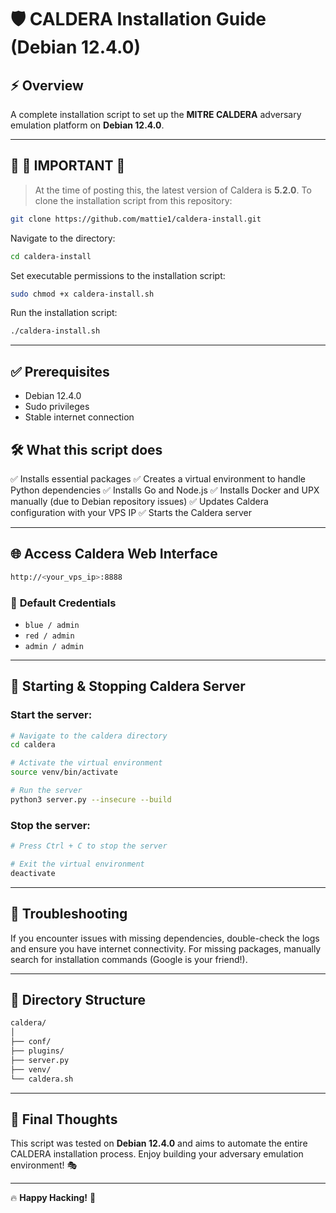 # 🛡️ **CALDERA Installation Guide (Debian 12.4.0)**

## ⚡️ **Overview**

A complete installation script to set up the **MITRE CALDERA** adversary emulation platform on **Debian 12.4.0**.

---

## 📌 🚨 **IMPORTANT** 🚨

> At the time of posting this, the latest version of Caldera is **5.2.0**. To clone the installation script from this repository:

```bash
git clone https://github.com/mattie1/caldera-install.git
```

Navigate to the directory:

```bash
cd caldera-install
```

Set executable permissions to the installation script:

```bash
sudo chmod +x caldera-install.sh
```

Run the installation script:

```bash
./caldera-install.sh
```

---

## ✅ **Prerequisites**

- Debian 12.4.0
- Sudo privileges
- Stable internet connection

## 🛠️ **What this script does**

✅ Installs essential packages
✅ Creates a virtual environment to handle Python dependencies
✅ Installs Go and Node.js
✅ Installs Docker and UPX manually (due to Debian repository issues)
✅ Updates Caldera configuration with your VPS IP
✅ Starts the Caldera server

---

## 🌐 **Access Caldera Web Interface**

```bash
http://<your_vps_ip>:8888
```

### 🔑 **Default Credentials**
- `blue / admin`
- `red / admin`
- `admin / admin`

---

## 🔄 **Starting & Stopping Caldera Server**

### Start the server:

```bash
# Navigate to the caldera directory
cd caldera

# Activate the virtual environment
source venv/bin/activate

# Run the server
python3 server.py --insecure --build
```

### Stop the server:

```bash
# Press Ctrl + C to stop the server

# Exit the virtual environment
deactivate
```

---

## 🛑 **Troubleshooting**

If you encounter issues with missing dependencies, double-check the logs and ensure you have internet connectivity. For missing packages, manually search for installation commands (Google is your friend!).

---

## 📂 **Directory Structure**

```bash
caldera/
│
├── conf/
├── plugins/
├── server.py
├── venv/
└── caldera.sh
```

---

## 🎯 **Final Thoughts**

This script was tested on **Debian 12.4.0** and aims to automate the entire CALDERA installation process. Enjoy building your adversary emulation environment! 🎭

---

🔥 **Happy Hacking!** 👾

